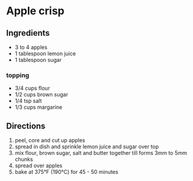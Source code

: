 # Apple crisp

## Ingredients
 * 3 to 4 apples
 * 1 tablespoon lemon juice
 * 1 tablespoon sugar

### topping
 * 3/4 cups flour
 * 1/2 cups brown sugar
 * 1/4 tsp salt
 * 1/3 cups margarine

## Directions
1. peel, core and cut up apples
2. spread in dish and sprinkle lemon juice and sugar over top
3. mix flour, brown sugar, salt and butter together till forms 3mm to 5mm chunks
4. spread over apples
5. bake at 375°F (190°C) for 45 - 50 minutes
